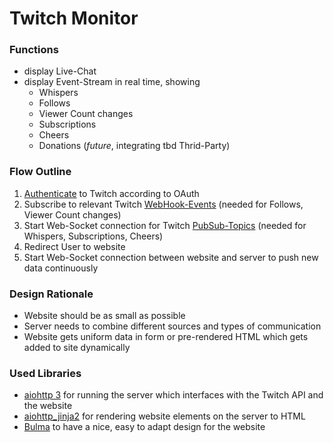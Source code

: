 # Twitch Monitor


### Functions
- display Live-Chat
- display Event-Stream in real time, showing
    - Whispers
    - Follows
    - Viewer Count changes
    - Subscriptions
    - Cheers
    - Donations (*future*, integrating tbd Thrid-Party)


### Flow Outline
1. [Authenticate](https://dev.twitch.tv/docs/authentication/) to Twitch according to OAuth
2. Subscribe to relevant Twitch [WebHook-Events](https://dev.twitch.tv/docs/api/webhooks-reference/)
    (needed for Follows, Viewer Count changes)
3. Start Web-Socket connection for Twitch [PubSub-Topics](https://dev.twitch.tv/docs/pubsub/)
    (needed for Whispers, Subscriptions, Cheers)
4. Redirect User to website
5. Start Web-Socket connection between website and server to push new
    data continuously


### Design Rationale
- Website should be as small as possible
- Server needs to combine different sources and types of communication
- Website gets uniform data in form or pre-rendered HTML which gets
    added to site dynamically


### Used Libraries
- [aiohttp 3](https://aiohttp.readthedocs.io/en/stable/index.html) for
    running the server which interfaces with the Twitch API and the
    website
- [aiohttp_jinja2](https://aiohttp-jinja2.readthedocs.io/en/stable/index.html)
    for rendering website elements on the server to HTML
- [Bulma](https://bulma.io/documentation/overview) to have a nice, easy
    to adapt design for the website
